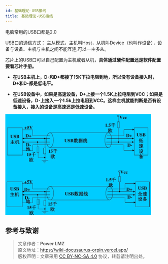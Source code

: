 ```yaml
---
id: 基础理论-USB接线
title: 基础理论-USB接线
---
```


电脑常用的USB口都是2.0

USB口的通信方式： 主从模式，主机叫Host，从机叫Device（也叫作设备），设备与设备、主机与主机之间不能互连,可以一主多从。

芯片上的USB口可以自己配置为主机或者从机，**具体通过硬件配置还是软件配置要看芯片手册。**

- **在USB主机上，D-和D+都接了15K下拉电阻到地，所以没有设备接入时，D+和D-都是低电平。**

- **在USB设备中，如果是高速设备，D+上接一个1.5K上拉电阻到VCC；如果是低速设备，D-上接入一个1.5k上拉电阻到VCC。这样主机就能判断是否有设备接入，接入的设备是高速还是低速设备。**

![](https://github.com/powerLMZ/picture/blob/master/USB%E8%BF%9E%E7%BA%BF%E6%96%B9%E5%BC%8F.jpg?raw=true)


## 参考与致谢


> 文章作者：**Power LMZ**  
> 原文地址：https://wiki-docusaurus-orpin.vercel.app/  
> 版权声明：文章采用 [CC BY-NC-SA 4.0](https://creativecommons.org/licenses/by/4.0/deed.zh) 协议，转载请注明出处。
